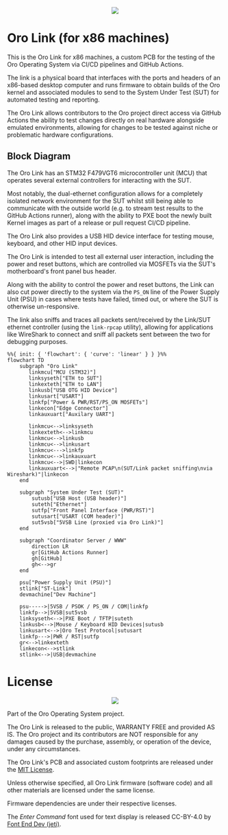 <div align="center">
	<img src="https://github.com/oro-os/oro-link-x86/raw/master/Asset/screenshot.png" />
</div>

# Oro Link (for x86 machines)

This is the Oro Link for x86 machines, a custom PCB for the testing of
the Oro Operating System via CI/CD pipelines and GitHub Actions.

The link is a physical board that interfaces with the ports and headers
of an x86-based desktop computer and runs firmware to obtain builds of
the Oro kernel and associated modules to send to the System Under Test (SUT)
for automated testing and reporting.

The Oro Link allows contributors to the Oro project direct access via
GitHub Actions the ability to test changes directly on real hardware
alongside emulated environments, allowing for changes to be tested
against niche or problematic hardware configurations.

## Block Diagram

The Oro Link has an STM32 F479VGT6 microcontroller unit (MCU) that
operates several external controllers for interacting with the SUT.

Most notably, the dual-ethernet configuration allows for a completely
isolated network environment for the SUT whilst still being able to
communicate with the outside world (e.g. to stream test results to
the GitHub Actions runner), along with the ability to PXE boot the
newly built Kernel images as part of a release or pull request CI/CD
pipeline.

The Oro Link also provides a USB HID device interface for testing
mouse, keyboard, and other HID input devices.

The Oro Link is intended to test all external user interaction,
including the power and reset buttons, which are controlled via
MOSFETs via the SUT's motherboard's front panel bus header.

Along with the ability to control the power and reset buttons,
the Link can also cut power directly to the system via the `PS_ON`
line of the Power Supply Unit (PSU) in cases where tests have failed,
timed out, or where the SUT is otherwise un-responsive.

The link also sniffs and traces all packets sent/received by the
Link/SUT ethernet controller (using the `link-rpcap` utility),
allowing for applications like WireShark to connect and sniff
all packets sent between the two for debugging purposes.

```mermaid
%%{ init: { 'flowchart': { 'curve': 'linear' } } }%%
flowchart TD
    subgraph "Oro Link"
       linkmcu["MCU (STM32)"]
       linksyseth["ETH to SUT"]
       linkexteth["ETH to LAN"]
       linkusb["USB OTG HID Device"]
       linkusart["USART"]
       linkfp["Power & PWR/RST/PS_ON MOSFETs"]
       linkecon["Edge Connector"]
       linkauxuart["Auxilary UART"]

       linkmcu<-->linksyseth
       linkexteth<-->linkmcu
       linkmcu<-->linkusb
       linkmcu<-->linkusart
       linkmcu<--->linkfp
       linkmcu<-->linkauxuart
       linkmcu<-->|SWD|linkecon
       linkauxuart<-->|"Remote PCAP\n(SUT/Link packet sniffing\nvia Wireshark)"|linkecon
    end

    subgraph "System Under Test (SUT)"
        sutusb["USB Host (USB header)"]
        suteth["Ethernet"]
        sutfp["Front Panel Interface (PWR/RST)"]
        sutusart["USART (COM header)"]
        sut5vsb["5VSB Line (proxied via Oro Link)"]
    end

    subgraph "Coordinator Server / WWW"
        direction LR
        gr[GitHub Actions Runner]
        gh[GitHub]
        gh<-->gr
    end

    psu["Power Supply Unit (PSU)"]
    stlink["ST-Link"]
    devmachine["Dev Machine"]

    psu----->|5VSB / PSOK / PS_ON / COM|linkfp
    linkfp-->|5VSB|sut5vsb
    linksyseth<-->|PXE Boot / TFTP|suteth
    linkusb<-->|Mouse / Keyboard HID Devices|sutusb
    linkusart<-->|Oro Test Protocol|sutusart
    linkfp--->|PWR / RST|sutfp
    gr<-->linkexteth
    linkecon<-->stlink
    stlink<-->|USB|devmachine
```

# License

<div align="center">
	<img src="https://github.com/oro-os/oro-link-x86/raw/master/Asset/oro-banner.svg?sanitize=true" />
</div>

Part of the Oro Operating System project.

The Oro Link is released to the public, WARRANTY FREE
and provided AS IS. The Oro project and its contributors are NOT
responsible for any damages caused by the purchase, assembly, or operation
of the device, under any circumstances.

The Oro Link's PCB and associated custom footprints are released
under the [MIT License](LICENSE).

Unless otherwise specified, all Oro Link firmware (software code)
and all other materials are licensed under the same license.

Firmware dependencies are under their respective licenses.

The _Enter Command_ font used for text display is released CC-BY-4.0
by [Font End Dev (jeti)](https://fontenddev.com).
